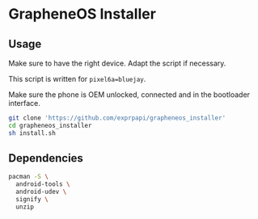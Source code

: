 # GrapheneOS Installer

## Usage

Make sure to have the right device. Adapt the script if necessary.

This script is written for `pixel6a=bluejay`.

Make sure the phone is OEM unlocked, connected and in the bootloader interface.

```bash
git clone 'https://github.com/exprpapi/grapheneos_installer'
cd grapheneos_installer
sh install.sh
```

## Dependencies

```bash
pacman -S \
  android-tools \
  android-udev \
  signify \
  unzip
```
